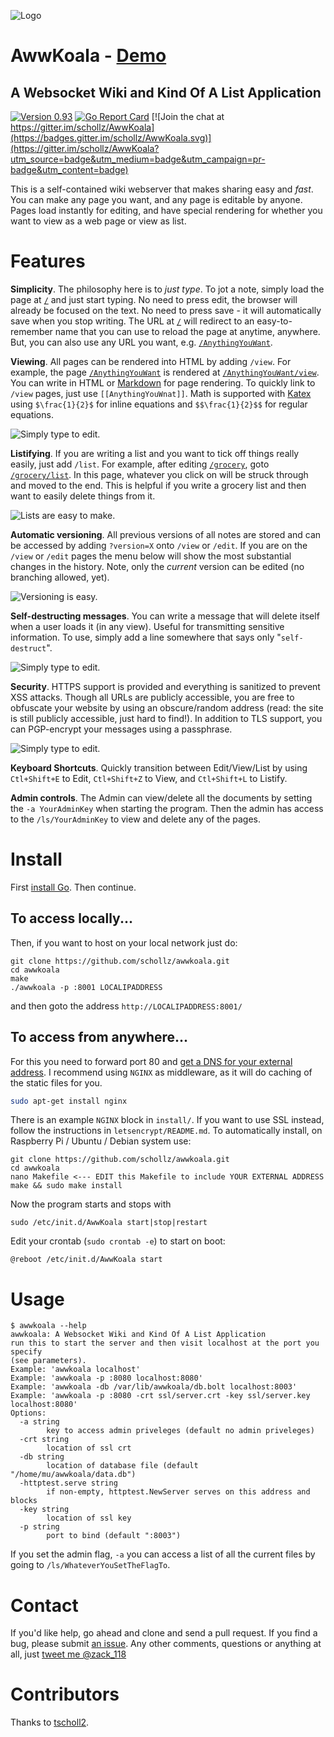 ![Logo](https://i.imgur.com/ixnBYOl.png)

# AwwKoala - [Demo](http://awwkoala.com/)
## A Websocket Wiki and Kind Of A List Application
[![Version 0.93](https://img.shields.io/badge/version-0.93-brightgreen.svg)]() [![Go Report Card](https://goreportcard.com/badge/github.com/schollz/AwwKoala)](https://goreportcard.com/report/github.com/schollz/AwwKoala) [![Join the chat at https://gitter.im/schollz/AwwKoala](https://badges.gitter.im/schollz/AwwKoala.svg)](https://gitter.im/schollz/AwwKoala?utm_source=badge&utm_medium=badge&utm_campaign=pr-badge&utm_content=badge)

This is a self-contained wiki webserver that makes sharing easy and _fast_. You can make any page you want, and any page is editable by anyone. Pages load instantly for editing, and have special rendering for whether you want to view as a web page or view as list.

# Features
**Simplicity**. The philosophy here is to *just type*. To jot a note, simply load the page at [`/`](http://AwwKoala.com/) and just start typing. No need to press edit, the browser will already be focused on the text. No need to press save - it will automatically save when you stop writing. The URL at [`/`](http://AwwKoala.com/) will redirect to an easy-to-remember name that you can use to reload the page at anytime, anywhere. But, you can also use any URL you want, e.g. [`/AnythingYouWant`](http://AwwKoala.com/AnythingYouWant).

**Viewing**. All pages can be rendered into HTML by adding `/view`. For example, the page [`/AnythingYouWant`](http://AwwKoala.com/AnythingYouWant) is rendered at [`/AnythingYouWant/view`](http://AwwKoala.com/AnythingYouWant/view). You can write in HTML or [Markdown](https://daringfireball.net/projects/markdown/) for page rendering. To quickly link to `/view` pages, just use `[[AnythingYouWnat]]`. Math is supported with [Katex](https://github.com/Khan/KaTeX) using `$\frac{1}{2}$` for inline equations and `$$\frac{1}{2}$$` for regular equations.

![Simply type to edit.](https://raw.githubusercontent.com/schollz/awwkoala/master/static/img/Main1.gif)

**Listifying**. If you are writing a list and you want to tick off things really easily, just add `/list`. For example, after editing [`/grocery`](http://AwwKoala.com/grocery), goto [`/grocery/list`](http://AwwKoala.com/grocery/list). In this page, whatever you click on will be struck through and moved to the end. This is helpful if you write a grocery list and then want to easily delete things from it.

![Lists are easy to make.](https://raw.githubusercontent.com/schollz/awwkoala/master/static/img/Main3.gif)

**Automatic versioning**. All previous versions of all notes are stored and can be accessed by adding `?version=X` onto `/view` or `/edit`. If you are on the `/view` or `/edit` pages the menu below will show the most substantial changes in the history. Note, only the _current_ version can be edited (no branching allowed, yet).

![Versioning is easy.](https://raw.githubusercontent.com/schollz/awwkoala/master/static/img/Main2.gif)

**Self-destructing messages**. You can write a message that will delete itself when a user loads it (in any view). Useful for transmitting sensitive information. To use, simply add a line somewhere that says only "`self-destruct`".

![Simply type to edit.](https://raw.githubusercontent.com/schollz/awwkoala/master/static/img/Main4.gif)

**Security**. HTTPS support is provided and everything is sanitized to prevent XSS attacks. Though all URLs are publicly accessible, you are free to obfuscate your website by using an obscure/random address (read: the site is still publicly accessible, just hard to find!). In addition to TLS support, you can PGP-encrypt your messages using a passphrase.

![Simply type to edit.](https://raw.githubusercontent.com/schollz/awwkoala/master/static/img/Main7.gif)

**Keyboard Shortcuts**. Quickly transition between Edit/View/List by using `Ctl+Shift+E` to Edit, `Ctl+Shift+Z` to View, and `Ctl+Shift+L` to Listify.

**Admin controls**. The Admin can view/delete all the documents by setting the `-a YourAdminKey` when starting the program. Then the admin has access to the `/ls/YourAdminKey` to view and delete any of the pages.




# Install

First [install Go](https://golang.org/doc/install). Then continue.

## To access locally...

Then, if you want to host on your local network just do:

```
git clone https://github.com/schollz/awwkoala.git
cd awwkoala
make
./awwkoala -p :8001 LOCALIPADDRESS
```

and then goto the address `http://LOCALIPADDRESS:8001/`

## To access from anywhere...

For this you need to forward port 80 and [get a DNS for your external address](https://www.duckdns.org/). I recommend using `NGINX` as middleware, as it will do caching of the static files for you.

```bash
sudo apt-get install nginx
```

There is an example `NGINX` block in `install/`. If you want to use SSL instead, follow the instructions in `letsencrypt/README.md`. To automatically install, on Raspberry Pi / Ubuntu / Debian system use:

```
git clone https://github.com/schollz/awwkoala.git
cd awwkoala
nano Makefile <--- EDIT this Makefile to include YOUR EXTERNAL ADDRESS
make && sudo make install
```

Now the program starts and stops with

```
sudo /etc/init.d/AwwKoala start|stop|restart
```

Edit your crontab (`sudo crontab -e`) to start on boot:

```
@reboot /etc/init.d/AwwKoala start
```

# Usage

```
$ awwkoala --help
awwkoala: A Websocket Wiki and Kind Of A List Application
run this to start the server and then visit localhost at the port you specify
(see parameters).
Example: 'awwkoala localhost'
Example: 'awwkoala -p :8080 localhost:8080'
Example: 'awwkoala -db /var/lib/awwkoala/db.bolt localhost:8003'
Example: 'awwkoala -p :8080 -crt ssl/server.crt -key ssl/server.key localhost:8080'
Options:
  -a string
        key to access admin priveleges (default no admin priveleges)
  -crt string
        location of ssl crt
  -db string
        location of database file (default "/home/mu/awwkoala/data.db")
  -httptest.serve string
        if non-empty, httptest.NewServer serves on this address and blocks
  -key string
        location of ssl key
  -p string
        port to bind (default ":8003")
```

If you set the admin flag, `-a` you can access a list of all the current files by going to `/ls/WhateverYouSetTheFlagTo`.

# Contact
If you'd like help, go ahead and clone and send a pull request. If you find a bug, please submit [an issue](https://github.com/schollz/AwwKoala/issues). Any other comments, questions or anything at all, just <a href="https://twitter.com/intent/tweet?screen_name=zack_118" class="twitter-mention-button" data-related="zack_118">tweet me @zack_118</a>

# Contributors
Thanks to [tscholl2](https://github.com/tscholl2).

